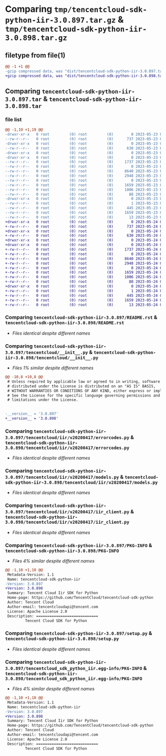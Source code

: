 # Comparing `tmp/tencentcloud-sdk-python-iir-3.0.897.tar.gz` & `tmp/tencentcloud-sdk-python-iir-3.0.898.tar.gz`

## filetype from file(1)

```diff
@@ -1 +1 @@
-gzip compressed data, was "dist/tencentcloud-sdk-python-iir-3.0.897.tar", last modified: Tue May 23 02:24:38 2023, max compression
+gzip compressed data, was "dist/tencentcloud-sdk-python-iir-3.0.898.tar", last modified: Wed May 24 01:59:07 2023, max compression
```

## Comparing `tencentcloud-sdk-python-iir-3.0.897.tar` & `tencentcloud-sdk-python-iir-3.0.898.tar`

### file list

```diff
@@ -1,19 +1,19 @@
-drwxr-xr-x   0 root         (0) root         (0)        0 2023-05-23 02:24:38.000000 tencentcloud-sdk-python-iir-3.0.897/
--rw-r--r--   0 root         (0) root         (0)      737 2023-05-23 02:24:38.000000 tencentcloud-sdk-python-iir-3.0.897/README.rst
-drwxr-xr-x   0 root         (0) root         (0)        0 2023-05-23 02:24:38.000000 tencentcloud-sdk-python-iir-3.0.897/tencentcloud/
--rw-r--r--   0 root         (0) root         (0)      630 2023-05-23 02:24:38.000000 tencentcloud-sdk-python-iir-3.0.897/tencentcloud/__init__.py
-drwxr-xr-x   0 root         (0) root         (0)        0 2023-05-23 02:24:38.000000 tencentcloud-sdk-python-iir-3.0.897/tencentcloud/iir/
-drwxr-xr-x   0 root         (0) root         (0)        0 2023-05-23 02:24:38.000000 tencentcloud-sdk-python-iir-3.0.897/tencentcloud/iir/v20200417/
--rw-r--r--   0 root         (0) root         (0)     1737 2023-05-23 02:24:38.000000 tencentcloud-sdk-python-iir-3.0.897/tencentcloud/iir/v20200417/errorcodes.py
--rw-r--r--   0 root         (0) root         (0)        0 2023-05-23 02:24:38.000000 tencentcloud-sdk-python-iir-3.0.897/tencentcloud/iir/v20200417/__init__.py
--rw-r--r--   0 root         (0) root         (0)     8640 2023-05-23 02:24:38.000000 tencentcloud-sdk-python-iir-3.0.897/tencentcloud/iir/v20200417/models.py
--rw-r--r--   0 root         (0) root         (0)     2948 2023-05-23 02:24:38.000000 tencentcloud-sdk-python-iir-3.0.897/tencentcloud/iir/v20200417/iir_client.py
--rw-r--r--   0 root         (0) root         (0)        0 2023-05-23 02:24:38.000000 tencentcloud-sdk-python-iir-3.0.897/tencentcloud/iir/__init__.py
--rw-r--r--   0 root         (0) root         (0)     1659 2023-05-23 02:24:38.000000 tencentcloud-sdk-python-iir-3.0.897/PKG-INFO
--rw-r--r--   0 root         (0) root         (0)     1006 2023-05-23 02:24:38.000000 tencentcloud-sdk-python-iir-3.0.897/setup.py
--rw-r--r--   0 root         (0) root         (0)       88 2023-05-23 02:24:38.000000 tencentcloud-sdk-python-iir-3.0.897/setup.cfg
-drwxr-xr-x   0 root         (0) root         (0)        0 2023-05-23 02:24:38.000000 tencentcloud-sdk-python-iir-3.0.897/tencentcloud_sdk_python_iir.egg-info/
--rw-r--r--   0 root         (0) root         (0)        1 2023-05-23 02:24:38.000000 tencentcloud-sdk-python-iir-3.0.897/tencentcloud_sdk_python_iir.egg-info/dependency_links.txt
--rw-r--r--   0 root         (0) root         (0)      445 2023-05-23 02:24:38.000000 tencentcloud-sdk-python-iir-3.0.897/tencentcloud_sdk_python_iir.egg-info/SOURCES.txt
--rw-r--r--   0 root         (0) root         (0)     1659 2023-05-23 02:24:38.000000 tencentcloud-sdk-python-iir-3.0.897/tencentcloud_sdk_python_iir.egg-info/PKG-INFO
--rw-r--r--   0 root         (0) root         (0)       13 2023-05-23 02:24:38.000000 tencentcloud-sdk-python-iir-3.0.897/tencentcloud_sdk_python_iir.egg-info/top_level.txt
+drwxr-xr-x   0 root         (0) root         (0)        0 2023-05-24 01:59:07.000000 tencentcloud-sdk-python-iir-3.0.898/
+-rw-r--r--   0 root         (0) root         (0)      737 2023-05-24 01:59:07.000000 tencentcloud-sdk-python-iir-3.0.898/README.rst
+drwxr-xr-x   0 root         (0) root         (0)        0 2023-05-24 01:59:07.000000 tencentcloud-sdk-python-iir-3.0.898/tencentcloud/
+-rw-r--r--   0 root         (0) root         (0)      630 2023-05-24 01:59:07.000000 tencentcloud-sdk-python-iir-3.0.898/tencentcloud/__init__.py
+drwxr-xr-x   0 root         (0) root         (0)        0 2023-05-24 01:59:07.000000 tencentcloud-sdk-python-iir-3.0.898/tencentcloud/iir/
+drwxr-xr-x   0 root         (0) root         (0)        0 2023-05-24 01:59:07.000000 tencentcloud-sdk-python-iir-3.0.898/tencentcloud/iir/v20200417/
+-rw-r--r--   0 root         (0) root         (0)     1737 2023-05-24 01:59:07.000000 tencentcloud-sdk-python-iir-3.0.898/tencentcloud/iir/v20200417/errorcodes.py
+-rw-r--r--   0 root         (0) root         (0)        0 2023-05-24 01:59:07.000000 tencentcloud-sdk-python-iir-3.0.898/tencentcloud/iir/v20200417/__init__.py
+-rw-r--r--   0 root         (0) root         (0)     8640 2023-05-24 01:59:07.000000 tencentcloud-sdk-python-iir-3.0.898/tencentcloud/iir/v20200417/models.py
+-rw-r--r--   0 root         (0) root         (0)     2948 2023-05-24 01:59:07.000000 tencentcloud-sdk-python-iir-3.0.898/tencentcloud/iir/v20200417/iir_client.py
+-rw-r--r--   0 root         (0) root         (0)        0 2023-05-24 01:59:07.000000 tencentcloud-sdk-python-iir-3.0.898/tencentcloud/iir/__init__.py
+-rw-r--r--   0 root         (0) root         (0)     1659 2023-05-24 01:59:07.000000 tencentcloud-sdk-python-iir-3.0.898/PKG-INFO
+-rw-r--r--   0 root         (0) root         (0)     1006 2023-05-24 01:59:07.000000 tencentcloud-sdk-python-iir-3.0.898/setup.py
+-rw-r--r--   0 root         (0) root         (0)       88 2023-05-24 01:59:07.000000 tencentcloud-sdk-python-iir-3.0.898/setup.cfg
+drwxr-xr-x   0 root         (0) root         (0)        0 2023-05-24 01:59:07.000000 tencentcloud-sdk-python-iir-3.0.898/tencentcloud_sdk_python_iir.egg-info/
+-rw-r--r--   0 root         (0) root         (0)        1 2023-05-24 01:59:07.000000 tencentcloud-sdk-python-iir-3.0.898/tencentcloud_sdk_python_iir.egg-info/dependency_links.txt
+-rw-r--r--   0 root         (0) root         (0)      445 2023-05-24 01:59:07.000000 tencentcloud-sdk-python-iir-3.0.898/tencentcloud_sdk_python_iir.egg-info/SOURCES.txt
+-rw-r--r--   0 root         (0) root         (0)     1659 2023-05-24 01:59:07.000000 tencentcloud-sdk-python-iir-3.0.898/tencentcloud_sdk_python_iir.egg-info/PKG-INFO
+-rw-r--r--   0 root         (0) root         (0)       13 2023-05-24 01:59:07.000000 tencentcloud-sdk-python-iir-3.0.898/tencentcloud_sdk_python_iir.egg-info/top_level.txt
```

### Comparing `tencentcloud-sdk-python-iir-3.0.897/README.rst` & `tencentcloud-sdk-python-iir-3.0.898/README.rst`

 * *Files identical despite different names*

### Comparing `tencentcloud-sdk-python-iir-3.0.897/tencentcloud/__init__.py` & `tencentcloud-sdk-python-iir-3.0.898/tencentcloud/__init__.py`

 * *Files 1% similar despite different names*

```diff
@@ -10,8 +10,8 @@
 # Unless required by applicable law or agreed to in writing, software
 # distributed under the License is distributed on an "AS IS" BASIS,
 # WITHOUT WARRANTIES OR CONDITIONS OF ANY KIND, either express or implied.
 # See the License for the specific language governing permissions and
 # limitations under the License.
 
 
-__version__ = '3.0.897'
+__version__ = '3.0.898'
```

### Comparing `tencentcloud-sdk-python-iir-3.0.897/tencentcloud/iir/v20200417/errorcodes.py` & `tencentcloud-sdk-python-iir-3.0.898/tencentcloud/iir/v20200417/errorcodes.py`

 * *Files identical despite different names*

### Comparing `tencentcloud-sdk-python-iir-3.0.897/tencentcloud/iir/v20200417/models.py` & `tencentcloud-sdk-python-iir-3.0.898/tencentcloud/iir/v20200417/models.py`

 * *Files identical despite different names*

### Comparing `tencentcloud-sdk-python-iir-3.0.897/tencentcloud/iir/v20200417/iir_client.py` & `tencentcloud-sdk-python-iir-3.0.898/tencentcloud/iir/v20200417/iir_client.py`

 * *Files identical despite different names*

### Comparing `tencentcloud-sdk-python-iir-3.0.897/PKG-INFO` & `tencentcloud-sdk-python-iir-3.0.898/PKG-INFO`

 * *Files 4% similar despite different names*

```diff
@@ -1,10 +1,10 @@
 Metadata-Version: 1.1
 Name: tencentcloud-sdk-python-iir
-Version: 3.0.897
+Version: 3.0.898
 Summary: Tencent Cloud Iir SDK for Python
 Home-page: https://github.com/TencentCloud/tencentcloud-sdk-python
 Author: Tencent Cloud
 Author-email: tencentcloudapi@tencent.com
 License: Apache License 2.0
 Description: ============================
         Tencent Cloud SDK for Python
```

### Comparing `tencentcloud-sdk-python-iir-3.0.897/setup.py` & `tencentcloud-sdk-python-iir-3.0.898/setup.py`

 * *Files identical despite different names*

### Comparing `tencentcloud-sdk-python-iir-3.0.897/tencentcloud_sdk_python_iir.egg-info/PKG-INFO` & `tencentcloud-sdk-python-iir-3.0.898/tencentcloud_sdk_python_iir.egg-info/PKG-INFO`

 * *Files 4% similar despite different names*

```diff
@@ -1,10 +1,10 @@
 Metadata-Version: 1.1
 Name: tencentcloud-sdk-python-iir
-Version: 3.0.897
+Version: 3.0.898
 Summary: Tencent Cloud Iir SDK for Python
 Home-page: https://github.com/TencentCloud/tencentcloud-sdk-python
 Author: Tencent Cloud
 Author-email: tencentcloudapi@tencent.com
 License: Apache License 2.0
 Description: ============================
         Tencent Cloud SDK for Python
```

